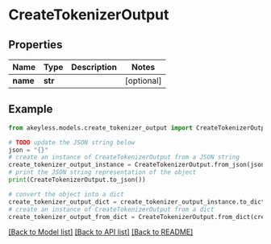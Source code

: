 # CreateTokenizerOutput


## Properties

Name | Type | Description | Notes
------------ | ------------- | ------------- | -------------
**name** | **str** |  | [optional] 

## Example

```python
from akeyless.models.create_tokenizer_output import CreateTokenizerOutput

# TODO update the JSON string below
json = "{}"
# create an instance of CreateTokenizerOutput from a JSON string
create_tokenizer_output_instance = CreateTokenizerOutput.from_json(json)
# print the JSON string representation of the object
print(CreateTokenizerOutput.to_json())

# convert the object into a dict
create_tokenizer_output_dict = create_tokenizer_output_instance.to_dict()
# create an instance of CreateTokenizerOutput from a dict
create_tokenizer_output_from_dict = CreateTokenizerOutput.from_dict(create_tokenizer_output_dict)
```
[[Back to Model list]](../README.md#documentation-for-models) [[Back to API list]](../README.md#documentation-for-api-endpoints) [[Back to README]](../README.md)


